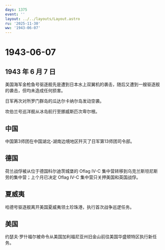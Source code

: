 ```yaml
---
days: 1375
event: ''
layout: ../../layouts/Layout.astro
ru: '2025-11-30'
ww: '1943-06-07'
---
```


# 1943-06-07

## 1943 年 6 月 7 日

美国海军金枪鱼号驱逐舰先是遭到日本水上双翼机的袭击，随后又遭到一艘驱逐舰的袭击，但均未造成任何损害。

日军再次对所罗门群岛的瓜达尔卡纳尔岛发动空袭。

坎伯兰号巡洋舰从冰岛航行至挪威斯匹次卑尔根。

## 中国

中国第3师团在中国湖北-湖南边境地区歼灭了日军第13师团司令部。

## 德国

荷兰战俘被从位于德国科尔迪茨城堡的 Oflag IV-C
集中营转移到乌克兰斯坦尼斯劳的集中营；上个月已决定 Oflag IV-C
集中营只关押美国和英国战俘。

## 夏威夷

哈德号驱逐舰离开美国夏威夷领土珍珠港，执行首次战争巡逻任务。

## 美国

约瑟夫·罗什福尔被命令从美国加利福尼亚州旧金山前往美国华盛顿特区执行新任务。